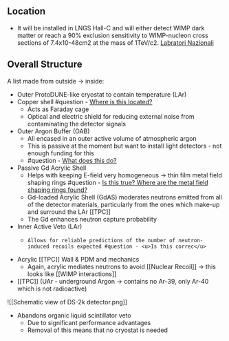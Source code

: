 ## Location 
- It will be installed in LNGS Hall-C and will either detect WIMP dark matter or reach a 90% exclusion sensitivity to WIMP-nucleon cross sections of 7.4x10-48cm2 at the mass of 1TeV/c2. [Labratori Nazionali](https://www.lngs.infn.it/en/darkside)

## Overall Structure

A list made from outside → inside:
-   Outer ProtoDUNE-like cryostat to contain temperature (LAr)
-   Copper shell #question - <u>Where is this located?</u>
	-   Acts as Faraday cage
	-   Optical and electric shield for reducing external noise from contaminating the detector signals
-   Outer Argon Buffer (OAB)
	-   All encased in an outer active volume of atmospheric argon
	-   This is passive at the moment but want to install light detectors - not enough funding for this
	-   #question - <u>What does this do?</u>
-   Passive Gd Acrylic Shell
	-   Helps with keeping E-field very homogeneous -> thin film metal field shaping rings #question - <u>Is this true? Where are the metal field shaping rings found?</u>
	-   Gd-loaded Acrylic Shell (GdAS) moderates neutrons emitted from all of the detector materials, particularly from the ones which make-up and surround the LAr [[TPC]]
	-   The Gd enhances neutron capture probability
-   Inner Active Veto (LAr)	
	-     Allows for reliable predictions of the number of neutron-induced recoils expected #question - <u>Is this correc</u>
-   Acrylic [[TPC]] Wall & PDM and mechanics
	-   Again, acrylic mediates neutrons to avoid [[Nuclear Recoil]] → this looks like [[WIMP interactions]]
-   [[TPC]] (UAr - underground Argon → contains no Ar-39, only Ar-40 which is not radioactive)




![[Schematic view of DS-2k detector.png]]

-   Abandons organic liquid scintillator veto
	-   Due to significant performance advantages
	-   Removal of this means that no cryostat is needed